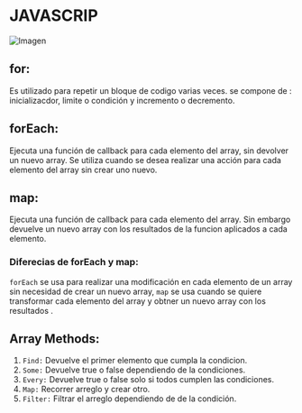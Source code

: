 # JAVASCRIP

![Imagen](https://encrypted-tbn0.gstatic.com/images?q=tbn:ANd9GcQYmpKizkiZ4vR50ndoXJZnBi2l2O7yj2NGw-YdjX2Jfg&s)


## for: 
Es utilizado para repetir un bloque de codigo varias veces.
se compone de : inicializacdor, limite o condición y incremento o decremento.

## forEach: 
Ejecuta una función de callback para cada elemento del array, sin devolver un nuevo array. Se utiliza cuando se desea realizar una acción para cada elemento del array sin crear uno nuevo.


## map: 
Ejecuta una función de callback para cada elemento del array. Sin embargo devuelve un nuevo array con los resultados de la funcion aplicados a cada elemento. 

### Diferecias de forEach y map: 

`forEach` se usa para realizar una modificación en cada elemento de un array sin necesidad de crear un nuevo array, 
`map` se usa cuando se quiere transformar cada elemento del array y obtner un nuevo array con los resultados .

## Array Methods:
1. `Find:` Devuelve el primer elemento que cumpla la condicion.
2. `Some:` Devuelve true o false dependiendo de la condiciones.
3. `Every:` Devuelve true o false solo si todos cumplen las condiciones.
4. `Map:` Recorrer arreglo y crear otro.
5. `Filter:` Filtrar el arreglo dependiendo de de la condición.



